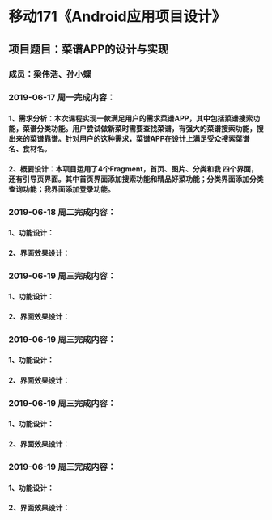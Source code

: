 # 移动171《Android应用项目设计》
## 项目题目：菜谱APP的设计与实现
### 成员：梁伟浩、孙小蝶

### 2019-06-17 周一完成内容：
#### 1、需求分析：本次课程实现一款满足用户的需求菜谱APP，其中包括菜谱搜索功能，菜谱分类功能。用户尝试做新菜时需要查找菜谱，有强大的菜谱搜索功能，搜出来的菜谱靠谱。针对用户的这种需求，菜谱APP在设计上满足受众搜索菜谱名、食材名。
#### 2、概要设计：本项目运用了4个Fragment，首页、图片、分类和我 四个界面，还有引导页界面。其中首页界面添加搜索功能和精品好菜功能；分类界面添加分类查询功能；我界面添加登录功能。


### 2019-06-18 周二完成内容：
#### 1、功能设计：
#### 2、界面效果设计：


### 2019-06-19 周三完成内容：
#### 1、功能设计：
#### 2、界面效果设计：

### 2019-06-19 周三完成内容：
#### 1、功能设计：
#### 2、界面效果设计：

### 2019-06-19 周三完成内容：
#### 1、功能设计：
#### 2、界面效果设计：

### 2019-06-19 周三完成内容：
#### 1、功能设计：
#### 2、界面效果设计：



